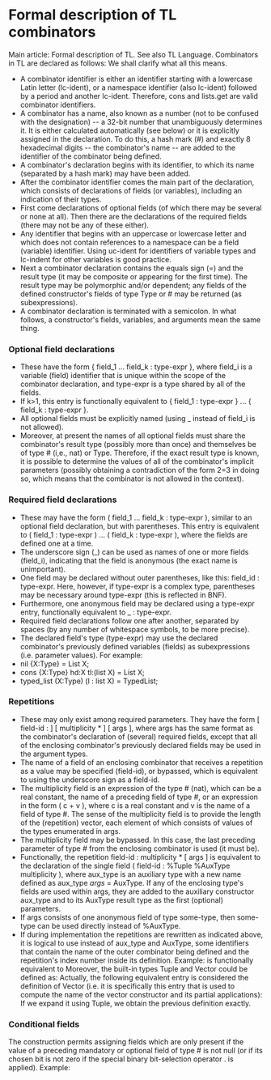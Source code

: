 # Formal description of TL combinators
Main article: Formal description of TL. See also TL Language.
Combinators in TL are declared as follows:
We shall clarify what all this means.
- A combinator identifier is either an identifier starting with a lowercase Latin letter (lc-ident), or a namespace identifier (also lc-ident) followed by a period and another lc-ident. Therefore, cons and lists.get are valid combinator identifiers.
- A combinator has a name, also known as a number (not to be confused with the designation) -- a 32-bit number that unambiguously determines it. It is either calculated automatically (see below) or it is explicitly assigned in the declaration. To do this, a hash mark (#) and exactly 8 hexadecimal digits -- the combinator's name -- are added to the identifier of the combinator being defined.
- A combinator's declaration begins with its identifier, to which its name (separated by a hash mark) may have been added.
- After the combinator identifier comes the main part of the declaration, which consists of declarations of fields (or variables), including an indication of their types.
- First come declarations of optional fields (of which there may be several or none at all). Then there are the declarations of the required fields (there may not be any of these either).
- Any identifier that begins with an uppercase or lowercase letter and which does not contain references to a namespace can be a field (variable) identifier. Using uc-ident for identifiers of variable types and lc-indent for other variables is good practice.
- Next a combinator declaration contains the equals sign (=) and the result type (it may be composite or appearing for the first time). The result type may be polymorphic and/or dependent; any fields of the defined constructor's fields of type Type or # may be returned (as subexpressions).
- A combinator declaration is terminated with a semicolon.
In what follows, a constructor's fields, variables, and arguments mean the same thing.
### Optional field declarations
- These have the form { field_1 ... field_k : type-expr }, where field_i is a variable (field) identifier that is unique within the scope of the combinator declaration, and type-expr is a type shared by all of the fields.
- If k>1, this entry is functionally equivalent to { field_1 : type-expr } ... { field_k : type-expr }.
- All optional fields must be explicitly named (using _ instead of field_i is not allowed).
- Moreover, at present the names of all optional fields must share the combinator's result type (possibly more than once) and themselves be of type # (i,e., nat) or Type. Therefore, if the exact result type is known, it is possible to determine the values of all of the combinator's implicit parameters (possibly obtaining a contradiction of the form 2=3 in doing so, which means that the combinator is not allowed in the context).
### Required field declarations
- These may have the form ( field_1 ... field_k : type-expr ), similar to an optional field declaration, but with parentheses. This entry is equivalent to ( field_1 : type-expr ) ... ( field_k : type-expr ), where the fields are defined one at a time.
- The underscore sign (_) can be used as names of one or more fields (field_i), indicating that the field is anonymous (the exact name is unimportant).
- One field may be declared without outer parentheses, like this: field_id : type-expr. Here, however, if type-expr is a complex type, parentheses may be necessary around type-expr (this is reflected in BNF).
- Furthermore, one anonymous field may be declared using a type-expr entry, functionally equivalent to _ : type-expr.
- Required field declarations follow one after another, separated by spaces (by any number of whitespace symbols, to be more precise).
- The declared field's type (type-expr) may use the declared combinator's previously defined variables (fields) as subexpressions (i.e. parameter values). For example:
- nil {X:Type} = List X;
- cons {X:Type} hd:X tl:(list X) = List X;
- typed_list (X:Type) (l : list X) = TypedList;
### Repetitions
- These may only exist among required parameters. They have the form [ field-id : ] [ multiplicity * ] [ args ], where args has the same format as the combinator's declaration of (several) required fields, except that all of the enclosing combinator's previously declared fields may be used in the argument types.
- The name of a field of an enclosing combinator that receives a repetition as a value may be specified (field-id), or bypassed, which is equivalent to using the underscore sign as a field-id.
- The multiplicity field is an expression of the type # (nat), which can be a real constant, the name of a preceding field of type #, or an expression in the form ( c + v ), where c is a real constant and v is the name of a field of type #. The sense of the multiplicity field is to provide the length of the (repetition) vector, each element of which consists of values of the types enumerated in args.
- The multiplicity field may be bypassed. In this case, the last preceding parameter of type # from the enclosing combinator is used (it must be).
- Functionally, the repetition field-id : multiplicity * [ args ] is equivalent to the declaration of the single field ( field-id : %Tuple %AuxType multiplicity ), where aux_type is an auxiliary type with a new name defined as aux_type *args* = AuxType. If any of the enclosing type's fields are used within args, they are added to the auxiliary constructor aux_type and to its AuxType result type as the first (optional) parameters.
- If args consists of one anonymous field of type some-type, then some-type can be used directly instead of %AuxType.
- If during implementation the repetitions are rewritten as indicated above, it is logical to use instead of aux_type and AuxType, some identifiers that contain the name of the outer combinator being defined and the repetition's index number inside its definition.
Example:
is functionally equivalent to
Moreover, the built-in types Tuple and Vector could be defined as:
Actually, the following equivalent entry is considered the definition of Vector (i.e. it is specifically this entry that is used to compute the name of the vector constructor and its partial applications):
If we expand it using Tuple, we obtain the previous definition exactly.
### Conditional fields
The construction
permits assigning fields which are only present if the value of a preceding mandatory or optional field of type # is not null (or if its chosen bit is not zero if the special binary bit-selection operator . is applied).
Example:
